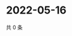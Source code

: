 # 2022-05-16

共 0 条

<!-- BEGIN WEIBO -->
<!-- 最后更新时间 Mon May 16 2022 19:11:59 GMT+0800 (China Standard Time) -->

<!-- END WEIBO -->
